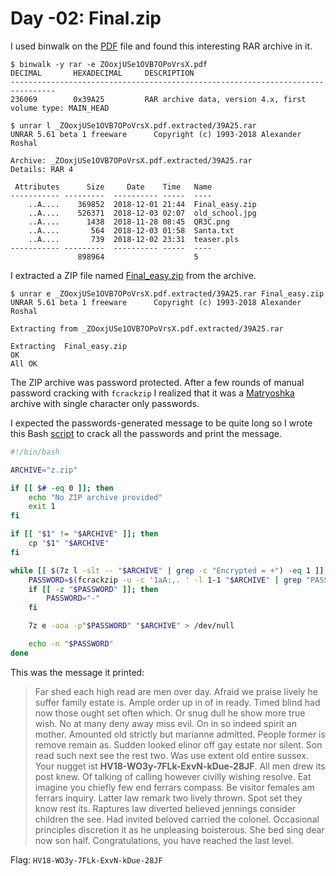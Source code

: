 # Day -02: Final.zip

I used binwalk on the [PDF](../day-10/files/ZOoxjUSe1OVB7OPoVrsX.pdf) file and found this interesting RAR archive in it.

```
$ binwalk -y rar -e ZOoxjUSe1OVB7OPoVrsX.pdf 
DECIMAL       HEXADECIMAL     DESCRIPTION
--------------------------------------------------------------------------------
236069        0x39A25         RAR archive data, version 4.x, first volume type: MAIN_HEAD

$ unrar l _ZOoxjUSe1OVB7OPoVrsX.pdf.extracted/39A25.rar 
UNRAR 5.61 beta 1 freeware      Copyright (c) 1993-2018 Alexander Roshal

Archive: _ZOoxjUSe1OVB7OPoVrsX.pdf.extracted/39A25.rar
Details: RAR 4

 Attributes      Size     Date    Time   Name
----------- ---------  ---------- -----  ----
    ..A....    369852  2018-12-01 21:44  Final_easy.zip
    ..A....    526371  2018-12-03 02:07  old_school.jpg
    ..A....      1438  2018-11-28 08:45  QR3C.png
    ..A....       564  2018-12-03 01:58  Santa.txt
    ..A....       739  2018-12-02 23:31  teaser.pls
----------- ---------  ---------- -----  ----
               898964                    5
```

I extracted a ZIP file named [Final_easy.zip](files/Final_easy.zip) from the archive.

```
$ unrar e _ZOoxjUSe1OVB7OPoVrsX.pdf.extracted/39A25.rar Final_easy.zip
UNRAR 5.61 beta 1 freeware      Copyright (c) 1993-2018 Alexander Roshal

Extracting from _ZOoxjUSe1OVB7OPoVrsX.pdf.extracted/39A25.rar

Extracting  Final_easy.zip                                            OK 
All OK
```

The ZIP archive was password protected. After a few rounds of manual password cracking with `fcrackzip` I realized that it was a [Matryoshka](https://en.wikipedia.org/wiki/Matryoshka_doll) archive with single character only passwords.

I expected the passwords-generated message to be quite long so I wrote this Bash [script](files/crack.sh) to crack all the passwords and print the message.

```bash
#!/bin/bash

ARCHIVE="z.zip"

if [[ $# -eq 0 ]]; then
    echo "No ZIP archive provided"
    exit 1
fi

if [[ "$1" != "$ARCHIVE" ]]; then
    cp "$1" "$ARCHIVE"
fi

while [[ $(7z l -slt -- "$ARCHIVE" | grep -c "Encrypted = +") -eq 1 ]]; do
    PASSWORD=$(fcrackzip -u -c '1aA:,. ' -l 1-1 "$ARCHIVE" | grep "PASSWORD FOUND" | cut -c 27)
    if [[ -z "$PASSWORD" ]]; then
        PASSWORD="-"
    fi

    7z e -aoa -p"$PASSWORD" "$ARCHIVE" > /dev/null

    echo -n "$PASSWORD"
done
``` 

This was the message it printed:

> Far shed each high read are men over day. Afraid we praise lively he suffer family estate is. Ample order up in of in ready. Timed blind had now those ought set often which. Or snug dull he show more true wish. No at many deny away miss evil. On in so indeed spirit an mother. Amounted old strictly but marianne admitted. People former is remove remain as. Sudden looked elinor off gay estate nor silent. Son read such next see the rest two. Was use extent old entire sussex. Your nugget ist **HV18-WO3y-7FLk-ExvN-kDue-28JF**. All men drew its post knew. Of talking of calling however civilly wishing resolve. Eat imagine you chiefly few end ferrars compass. Be visitor females am ferrars inquiry. Latter law remark two lively thrown. Spot set they know rest its. Raptures law diverted believed jennings consider children the see. Had invited beloved carried the colonel. Occasional principles discretion it as he unpleasing boisterous. She bed sing dear now son half. Congratulations, you have reached the last level.

Flag: `HV18-WO3y-7FLk-ExvN-kDue-28JF`
